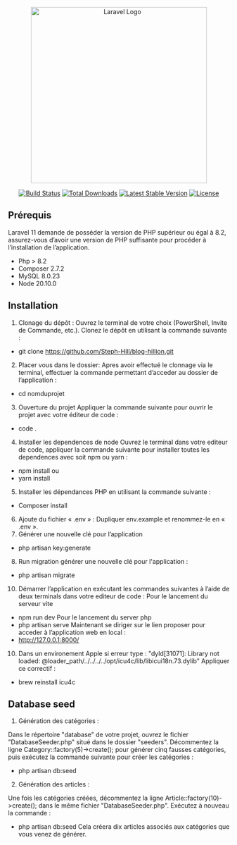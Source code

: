 <p align="center"><a href="https://laravel.com" target="_blank"><img src="https://raw.githubusercontent.com/laravel/art/master/logo-lockup/5%20SVG/2%20CMYK/1%20Full%20Color/laravel-logolockup-cmyk-red.svg" width="400" alt="Laravel Logo"></a></p>

<p align="center">
<a href="https://github.com/laravel/framework/actions"><img src="https://github.com/laravel/framework/workflows/tests/badge.svg" alt="Build Status"></a>
<a href="https://packagist.org/packages/laravel/framework"><img src="https://img.shields.io/packagist/dt/laravel/framework" alt="Total Downloads"></a>
<a href="https://packagist.org/packages/laravel/framework"><img src="https://img.shields.io/packagist/v/laravel/framework" alt="Latest Stable Version"></a>
<a href="https://packagist.org/packages/laravel/framework"><img src="https://img.shields.io/packagist/l/laravel/framework" alt="License"></a>
</p>

## Prérequis 

Laravel 11 demande de posséder la version de PHP supérieur ou égal à 8.2, assurez-vous d’avoir une version de PHP suffisante pour procéder à l’installation de l’application.
- Php > 8.2
- Composer 2.7.2
- MySQL 8.0.23
- Node 20.10.0

## Installation

1.	Clonage du dépôt :
Ouvrez le terminal de votre choix (PowerShell, Invite de Commande, etc.).
Clonez le dépôt en utilisant la commande suivante :
- git clone https://github.com/Steph-Hill/blog-hillion.git
2.	Placer vous dans le dossier:
Apres avoir effectué le clonnage via le terminal, effectuer la commande permettant d’acceder au dossier de l’application :
- cd nomduprojet
3.	Ouverture du projet 
Appliquer la commande suivante pour ouvrir le projet avec votre éditeur de code :
- code .
4.	Installer les dependences de node
Ouvrez le terminal dans votre editeur de code, appliquer la commande suivante pour installer toutes les dependences avec soit npm ou yarn :
- npm install
ou 
- yarn install
5.	Installer les dépendances PHP en utilisant la commande suivante :
- Composer install
6.	Ajoute du fichier « .env » :
Dupliquer env.example et renommez-le en « .env ».
7.	Générer une nouvelle clé pour l’application
- php artisan key:generate
8.	Run migration générer une nouvelle clé pour l'application :
- php artisan migrate
10.	Démarrer l’application en exécutant les commandes suivantes à l’aide de deux terminals dans votre editeur de code :
Pour le lancement du serveur vite
-	npm run dev
Pour le lancement du server php
-	php artisan serve
Maintenant se diriger sur le lien proposer pour acceder à l’application web en local :
- http://127.0.0.1:8000/
10.	Dans un environement Apple si erreur type :
"dyld[31071]: Library not loaded: @loader_path/../../../../opt/icu4c/lib/libicui18n.73.dylib"
Appliquer ce correctif :
- brew reinstall icu4c

## Database seed
1.	Génération des catégories :

Dans le répertoire "database" de votre projet, ouvrez le fichier "DatabaseSeeder.php" situé dans le dossier "seeders".
Décommentez la ligne Category::factory(5)->create(); pour générer cinq fausses catégories, puis exécutez la commande suivante pour créer les catégories :
- php artisan db:seed

2.	Génération des articles :

Une fois les catégories créées, décommentez la ligne Article::factory(10)->create(); dans le même fichier "DatabaseSeeder.php".
Exécutez à nouveau la commande :
- php artisan db:seed 
Cela créera dix articles associés aux catégories que vous venez de générer.




